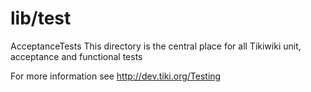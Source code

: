 # lib/test

AcceptanceTests
This directory is the central place for all Tikiwiki unit, acceptance and functional tests

For more information see http://dev.tiki.org/Testing
